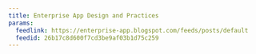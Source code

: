 ```yaml
---
title: Enterprise App Design and Practices
params:
  feedlink: https://enterprise-app.blogspot.com/feeds/posts/default
  feedid: 26b17c8d600f7cd3be9af03b1d75c259
---
```

